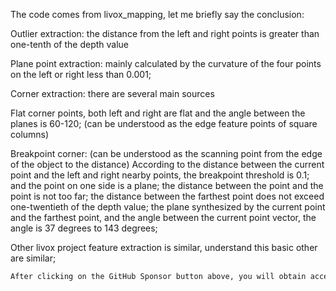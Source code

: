 The code comes from livox_mapping, let me briefly say the conclusion: 

 Outlier extraction: the distance from the left and right points is greater than one-tenth of the depth value 

 Plane point extraction: mainly calculated by the curvature of the four points on the left or right less than 0.001; 

 Corner extraction: there are several main sources 

 Flat corner points, both left and right are flat and the angle between the planes is 60-120; (can be understood as the edge feature points of square columns) 

 Breakpoint corner: (can be understood as the scanning point from the edge of the object to the distance) According to the distance between the current point and the left and right nearby points, the breakpoint threshold is 0.1; and the point on one side is a plane; the distance between the point and the point is not too far; the distance between the farthest point does not exceed one-twentieth of the depth value; the plane synthesized by the current point and the farthest point, and the angle between the current point vector, the angle is 37 degrees to 143 degrees; 

 Other livox project feature extraction is similar, understand this basic other are similar; 

  ```python  
After clicking on the GitHub Sponsor button above, you will obtain access permissions to my private code repository ( https://github.com/slowlon/my_code_bar ) to view this blog code. By searching the code number of this blog, you can find the code you need, code number is: 2024020309574616749
  ```  
